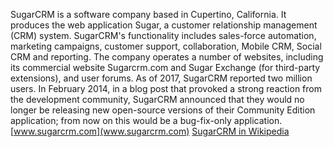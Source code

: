 SugarCRM is a software company based in Cupertino, California. It produces the web application Sugar, a customer relationship management (CRM) system.SugarCRM's functionality includes sales-force automation, marketing campaigns, customer support, collaboration, Mobile CRM, Social CRM and reporting.The company operates a number of websites, including its commercial website Sugarcrm.com and Sugar Exchange (for third-party extensions), and user forums. As of 2017, SugarCRM reported two million users.In February 2014, in a blog post that provoked a strong reaction from the development community, SugarCRM announced that they would no longer be releasing new open-source versions of their Community Edition application; from now on this would be a bug-fix-only application.
[www.sugarcrm.com](www.sugarcrm.com)
[SugarCRM in Wikipedia](https://en.wikipedia.org/wiki/SugarCRM)